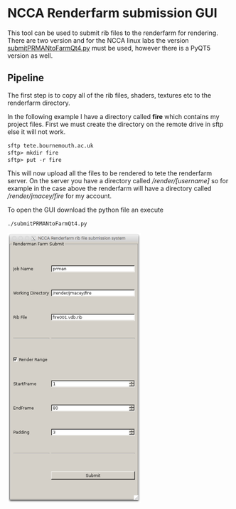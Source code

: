# NCCA Renderfarm submission GUI

This tool can be used to submit rib files to the renderfarm for rendering. There are two version and for the NCCA linux labs the version [submitPRMANtoFarmQt4.py](https://github.com/NCCA/Renderman/blob/master/renderfarm/submitPRMANtoFarmQt4.py) must be used, however there is a PyQT5 version as well.

## Pipeline

The first step is to copy all of the rib files, shaders, textures etc to the renderfarm directory.

In the following example I have a directory called **fire** which contains my project files. First we must create the directory on the remote drive in sftp else it will not work.

```
sftp tete.bournemouth.ac.uk
sftp> mkdir fire
sftp> put -r fire
```

This will now upload all the files to be rendered to tete the renderfarm server. On the server you have a directory called */render/[username]* so for example in the case above the renderfarm will have a directory called */render/jmacey/fire* for my account.

To open the GUI download the python file an execute
```
./submitPRMANtoFarmQt4.py
```
<img src="images/gui.png" alt="alt text" width="300">


